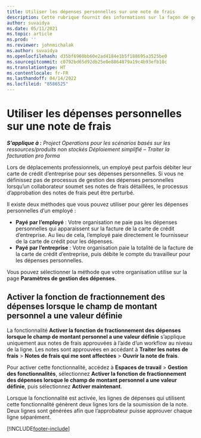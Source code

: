 ```yaml
---
title: Utiliser les dépenses personnelles sur une note de frais
description: Cette rubrique fournit des informations sur la façon de gérer les dépenses personnelles engagées par les employés lors de leurs déplacements professionnels.
author: suvaidya
ms.date: 05/11/2021
ms.topic: article
ms.prod: ''
ms.reviewer: johnmichalak
ms.author: suvaidya
ms.openlocfilehash: d35bf6960bb60e2ad4184e1b5f188695a3525be0
ms.sourcegitcommit: c0792bd65d92db25e0e8864879a19c4b93efb10c
ms.translationtype: HT
ms.contentlocale: fr-FR
ms.lasthandoff: 04/14/2022
ms.locfileid: "8586525"
---
```

# <a name="work-with-personal-expenses-on-an-expense-report"></a>Utiliser les dépenses personnelles sur une note de frais

_**S’applique à :** Project Operations pour les scénarios basés sur les ressources/produits non stockés Déploiement simplifié – Traiter la facturation pro forma_

Lors de déplacements professionnels, un employé peut parfois débiter leur carte de crédit d’entreprise pour ses dépenses personnelles. Si vous ne définissez pas de processus de gestion des dépenses personnelles lorsqu’un collaborateur soumet ses notes de frais détaillées, le processus d’approbation des notes de frais peut être perturbé.

Il existe deux méthodes que vous pouvez utiliser pour gérer les dépenses personnelles d’un employé :

  - **Payé par l’employé** : Votre organisation ne paie pas les dépenses personnelles qui apparaissent sur la facture de la carte de crédit d’entreprise. Au lieu de cela, l’employé paie directement le fournisseur de la carte de crédit pour les dépenses. 
  - **Payé par l’entreprise** : Votre organisation paie la totalité de la facture de la carte de crédit d’entreprise, puis débite le compte du travailleur pour les dépenses personnelles.

Vous pouvez sélectionner la méthode que votre organisation utilise sur la page **Paramètres de gestion des dépenses**.


## <a name="enable-split-expense-function-when-personal-amount-field-has-value-defined"></a>Activer la fonction de fractionnement des dépenses lorsque le champ de montant personnel a une valeur définie

La fonctionnalité **Activer la fonction de fractionnement des dépenses lorsque le champ de montant personnel a une valeur définie** s’applique uniquement aux notes de frais approuvées à l’aide d’un workflow au niveau de la ligne. Les notes sont approuvées en accédant à **Traiter les notes de frais** > **Notes de frais qui me sont affectées** > **Ouvrir la note de frais**. 

Pour activer cette fonctionnalité, accédez à **Espaces de travail** > **Gestion des fonctionnalités**, sélectionnez **Activer la fonction de fractionnement des dépenses lorsque le champ de montant personnel a une valeur définie**, puis sélectionnez **Activer maintenant**. 

Lorsque la fonctionnalité est activée, les lignes de dépenses qui utilisent cette fonctionnalité génèrent deux lignes lors de la soumission de la note. Deux lignes sont générées afin que l’approbateur puisse approuver chaque ligne séparément.


[!INCLUDE[footer-include](../includes/footer-banner.md)]
